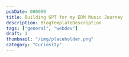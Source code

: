 ```yaml
---
pubDate: 000000
title: Building GPT for my EDM Music Journey
description: BlogTemplateDescription
tags: ["general", "webdev"]
draft: 1
thumbnail: "/img/placeholder.png" 
category: "Curiosity"
---
```

